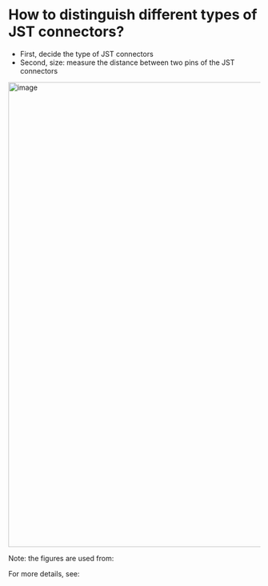 # How to distinguish different types of JST connectors?

- First, decide the type of JST connectors
- Second, size: measure the distance between two pins of the JST connectors





<img width="929" alt="image" src="[https://user-images.githubusercontent.com/48842598/214144505-d145ad6a-4011-4210-844a-be843228c67e.png](https://core-electronics.com.au/media/wysiwyg/tutorials/Tim/Speed2/JST_identification_and_a_picture_of_some.png)">

Note: the figures are used from: 

For more details, see: 

